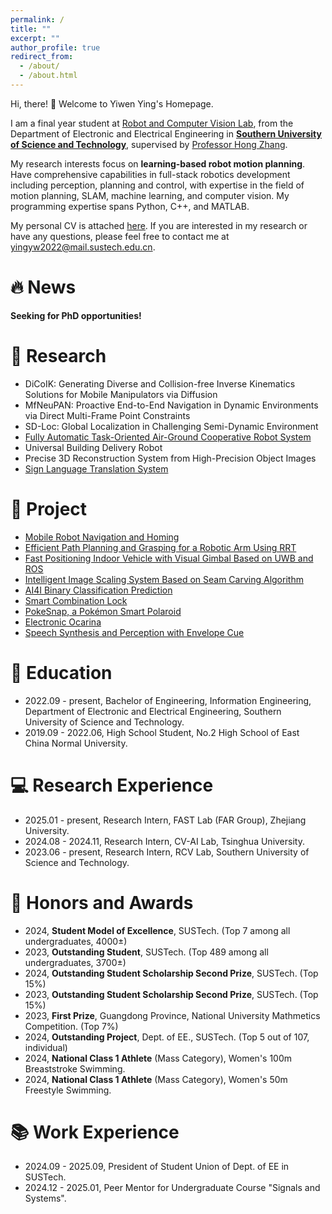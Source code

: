 ```yaml
---
permalink: /
title: ""
excerpt: ""
author_profile: true
redirect_from: 
  - /about/
  - /about.html
---
```


<span class='anchor' id='about-me'></span>
Hi, there! 👋 Welcome to Yiwen Ying's Homepage.

I am a final year student at <a href='https://rcvlab.eee.sustech.edu.cn/'>Robot and Computer Vision Lab</a>, from the Department of Electronic and Electrical Engineering in <a href='https://www.sustech.edu.cn'>**Southern University of Science and Technology**</a>, supervised by <a href='https://scholar.google.com/citations?user=J7UkpAIAAAAJ'>Professor Hong Zhang</a>.

My research interests focus on **learning-based robot motion planning**. Have comprehensive capabilities in full-stack robotics development including perception, planning and control, with expertise in the field of motion planning, SLAM, machine learning, and computer vision. My programming expertise spans Python, C++, and MATLAB.

My personal CV is attached <a href='/files/resume.pdf'>here</a>. If you are interested in my research or have any questions, please feel free to contact me at <a href='mailto:yingyw2022@mail.sustech.edu.cn'>yingyw2022@mail.sustech.edu.cn</a>.

# 🔥 News
**Seeking for PhD opportunities!**

# 📝 Research 
- DiCoIK: Generating Diverse and Collision-free Inverse Kinematics Solutions for Mobile Manipulators via Diffusion
- MfNeuPAN: Proactive End-to-End Navigation in Dynamic Environments via Direct Multi-Frame Point Constraints
- SD-Loc: Global Localization in Challenging Semi-Dynamic Environment
- <a href='https://github.com/Wendy-Ying/Fully-Automated-Highly-Compatible-Detection-Combat-Investigated-UAV'>Fully Automatic Task-Oriented Air-Ground Cooperative Robot System</a>
- Universal Building Delivery Robot
- Precise 3D Reconstruction System from High-Precision Object Images
- <a href='https://github.com/Wendy-Ying/Sign-Language-Translation-System-Based-on-Visual-Approach'>Sign Language Translation System</a>

# 🎁 Project
- <a href='https://github.com/Wendy-Ying/Mobile-Robot-Navigation-and-Control-Lab'>Mobile Robot Navigation and Homing</a>
- <a href='https://github.com/Wendy-Ying/rrt_planner'>Efficient Path Planning and Grasping for a Robotic Arm Using RRT</a>
- <a href='https://github.com/Wendy-Ying/Fast-Positioning-Indoor-Vehicle-with-Visual-Gimbal-Based-on-UWB-and-ROS'>Fast Positioning Indoor Vehicle with Visual Gimbal Based on UWB and ROS</a>
- <a href='https://github.com/Wendy-Ying/Intelligent-Image-Scaling-System-Based-on-Seam-Carving-Algorithm'>Intelligent Image Scaling System Based on Seam Carving Algorithm</a>
- <a href='https://github.com/Wendy-Ying/AI4I-Binary-Classification-Prediction'>AI4I Binary Classification Prediction</a>
- <a href='https://github.com/Wendy-Ying/Smart-Combination-Lock'>Smart Combination Lock</a>
- <a href='https://github.com/Wendy-Ying/PokeSnap'>PokeSnap, a Pokémon Smart Polaroid</a>
- <a href='https://github.com/Wendy-Ying/Electronic-Ocarina'>Electronic Ocarina</a>
- <a href='https://github.com/Wendy-Ying/Speech-Synthesis-And-Perception-With-Envelope-Cue'>Speech Synthesis and Perception with Envelope Cue</a>

# 📖 Education
- 2022.09 - present, Bachelor of Engineering, Information Engineering, Department of Electronic and Electrical Engineering, Southern University of Science and Technology.
- 2019.09 - 2022.06, High School Student, No.2 High School of East China Normal University.

# 💻 Research Experience
- 2025.01 - present, Research Intern, FAST Lab (FAR Group), Zhejiang University.
- 2024.08 - 2024.11, Research Intern, CV-AI Lab, Tsinghua University.
- 2023.06 - present, Research Intern, RCV Lab, Southern University of Science and Technology.

# 🎉 Honors and Awards
- 2024, **Student Model of Excellence**, SUSTech. (Top 7 among all undergraduates, 4000±)
- 2023, **Outstanding Student**, SUSTech. (Top 489 among all undergraduates, 3700±)
- 2024, **Outstanding Student Scholarship Second Prize**, SUSTech. (Top 15%)
- 2023, **Outstanding Student Scholarship Second Prize**, SUSTech. (Top 15%)
- 2023, **First Prize**, Guangdong Province, National University Mathmetics Competition. (Top 7%)
- 2024, **Outstanding Project**, Dept. of EE., SUSTech. (Top 5 out of 107, individual)
- 2024, **National Class 1 Athlete** (Mass Category), Women's 100m Breaststroke Swimming.
- 2024, **National Class 1 Athlete** (Mass Category), Women's 50m Freestyle Swimming.

# 📚 Work Experience
- 2024.09 - 2025.09, President of Student Union of Dept. of EE in SUSTech.
- 2024.12 - 2025.01, Peer Mentor for Undergraduate Course "Signals and Systems".

